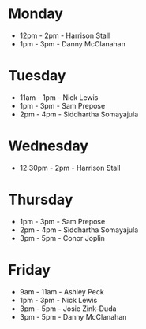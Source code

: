 # Monday

* 12pm - 2pm - Harrison Stall
* 1pm - 3pm - Danny McClanahan

# Tuesday

* 11am - 1pm - Nick Lewis
* 1pm - 3pm - Sam Prepose
* 2pm - 4pm - Siddhartha Somayajula

# Wednesday

* 12:30pm - 2pm - Harrison Stall

# Thursday

* 1pm - 3pm - Sam Prepose
* 2pm - 4pm - Siddhartha Somayajula
* 3pm - 5pm - Conor Joplin

# Friday

* 9am - 11am - Ashley Peck
* 1pm - 3pm - Nick Lewis
* 3pm - 5pm - Josie Zink-Duda
* 3pm - 5pm - Danny McClanahan
